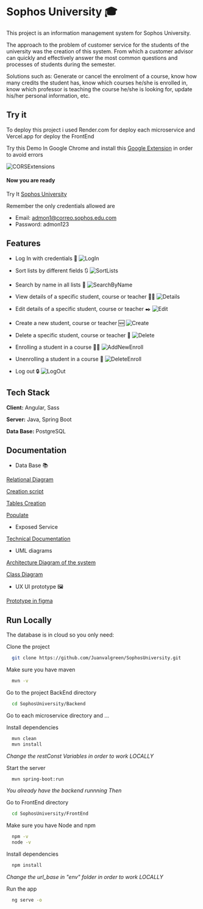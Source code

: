 
# Sophos University 🎓

This project is an information management system for Sophos University.

The approach to the problem of customer service for the students of the university was the creation of this system. From which a customer advisor can quickly and effectively answer the most common questions and processes of students during the semester. 

Solutions such as: Generate or cancel the enrolment of a course, know how many credits the student has, know which courses he/she is enrolled in, know which professor is teaching the course he/she is looking for, update his/her personal information, etc.


## Try it

To deploy this project i used Render.com for deploy each microservice and Vercel.app for deploy the FrontEnd

Try this Demo In Google Chrome and install this [Google Extension](https://chromewebstore.google.com/detail/allow-cors-access-control/lhobafahddgcelffkeicbaginigeejlf?hl=es&pli=1) in order to avoid errors

![CORSExtensions](FeaturesAppGifs/CorsExtension.gif)


#### Now you are ready

Try It [Sophos University](https://sophosuniversity.vercel.app)

Remember the only credentials allowed are 

- Email: admon1@correo.sophos.edu.com
- Password: admon123

## Features

- Log In with credentials 🔐
    ![LogIn](FeaturesAppGifs/LogInSophosUni.gif)

- Sort lists by different fields 🔃
    ![SortLists](FeaturesAppGifs/SortListsSophosUniversity.gif)

- Search by name in all lists 🔎
    ![SearchByName](FeaturesAppGifs/SearchByNameSophosUniversity.gif)

- View details of a specific student, course or teacher 🙋‍♂️
    ![Details](FeaturesAppGifs/DetailsSophosUniversity.gif)

- Edit details of a specific student, course or teacher ✒️
    ![Edit](FeaturesAppGifs/EditSophosUniversity.gif)

- Create a new student, course or teacher 🆕
    ![Create](FeaturesAppGifs/CreateNewSophosUni.gif)

- Delete a specific student, course or teacher 🚮
    ![Delete](FeaturesAppGifs/DeleteSophosUni.gif)

- Enrolling a student in a course 🧑‍💻
    ![AddNewEnroll](FeaturesAppGifs/AddNewEnrollSophosUni.gif)

- Unenrolling a student in a course 🚮
    ![DeleteEnroll](FeaturesAppGifs/DeleteEnrollSophosUni.gif)

- Log out 🔒
    ![LogOut](FeaturesAppGifs/LogOutSophosUni.gif)


## Tech Stack

**Client:** Angular, Sass

**Server:** Java, Spring Boot

**Data Base:** PostgreSQL


## Documentation

- Data Base 📚

[Relational Diagram](Documentation/SOPHOS%20RETO%20DB.pdf)

[Creation script](DataBaseInfo/RetoSohosDb.sql)

[Tables Creation](DataBaseInfo/TablesCreation.sql)

[Populate](DataBaseInfo/PopulationDB.sql)

- Exposed Service

[Technical Documentation](https://app.swaggerhub.com/apis/GABROVAL/SophosUniversity/1)

- UML diagrams

[Architecture Diagram of the system](Documentation/Sophos%20Uni%20Arch%20Diagram.pdf)

[Class Diagram](Documentation/Class%20diagram%20Sophos%20Uni.pdf)

- UX UI prototype 🖼️

[Prototype in figma](https://www.figma.com/proto/SAA7kxdVDMYjfOCyNRtazF/SophosUniversity?type=design&node-id=39-6&t=0D4KyggnT1HDK1vr-0&scaling=scale-down&page-id=0%3A1&starting-point-node-id=39%3A4)


    
## Run Locally

The database is in cloud so you only need:

Clone the project

```bash
  git clone https://github.com/Juanvalgreen/SophosUniversity.git
```


Make sure you have maven

```bash
  mvn -v
```


Go to the project BackEnd directory

```bash
  cd SophosUniversity/Backend
```

Go to each microservice directory and ...

  Install dependencies

  ```bash
    mvn clean 
    mvn install
  ```
*Change the restConst Variables in order to work LOCALLY*

  Start the server

  ```bash
    mvn spring-boot:run
  ```

*You already have the backend runnning Then*

Go to FrontEnd directory

```bash
  cd SophosUniversity/FrontEnd
```

Make sure you have Node and npm

```bash
  npm -v
  node -v
```

Install dependencies

```bash
  npm install
```
*Change the url_base in "env" folder in order to work LOCALLY*

Run the app

```bash
  ng serve -o
```



